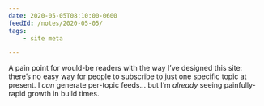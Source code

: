 ```yaml
---
date: 2020-05-05T08:10:00-0600
feedId: /notes/2020-05-05/
tags:
    - site meta

---
```


A pain point for would-be readers with the way I’ve designed this site: there’s no easy way for people to subscribe to just one specific topic at present. I *can* generate per-topic feeds… but I’m *already* seeing painfully-rapid growth in build times.